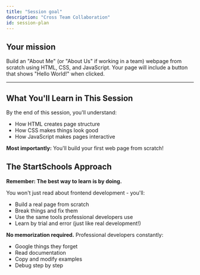 ```yaml
---
title: "Session goal"
description: "Cross Team Collaboration"
id: session-plan
---
```


## Your mission

Build an "About Me" (or "About Us" if working in a team) webpage from scratch using HTML, CSS, and JavaScript. Your page will include a button that shows "Hello World!" when clicked.

---

## What You'll Learn in This Session

By the end of this session, you'll understand:

- How HTML creates page structure  
- How CSS makes things look good  
- How JavaScript makes pages interactive  

**Most importantly:** You'll build your first web page from scratch!

## The StartSchools Approach

**Remember: The best way to learn is by doing.**

You won't just read about frontend development - you'll:
- Build a real page from scratch
- Break things and fix them
- Use the same tools professional developers use
- Learn by trial and error (just like real development!)

**No memorization required.** Professional developers constantly:
- Google things they forget
- Read documentation
- Copy and modify examples
- Debug step by step



